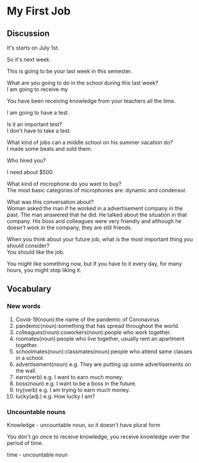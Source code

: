 # My First Job
## Discussion
It's starts on July 1st.  

So it's next week.  

This is going to be your last week in this semester.  

What are you going to do in the school during this last week?  
I am going to receive my 

You have been receiving knowledge from your teachers all the time.  

I am going to have a test.  

Is it an important test?  
I don't have to take a test.  

What kind of jobs can a middle school on his summer vacation do?  
I made some beats and sold them.  

Who hired you?  

I need about $500.  

What kind of microphone do you want to buy?  
The most basic categories of microphones are: dynamic and condensor.  

What was this conversation about?  
Woman asked the man if he worked in a advertisement company in the past. The man answered that he did. He talked about the situation in that company. His boss and colleagues were very friendly and although he doesn't work in the company, they are still friends.   

When you think about your future job, what is the most important thing you should consider?  
You should like the job.  

You might like something now, but if you have to it every day, for many hours, you might stop liking it.  


## Vocabulary
### New words
1. Covid-19(noun):the name of the pandemic of Coronavirus
1. pandemic(noun):something that has spread throughout the world.
1. colleagues(noun):coworkers(noun):people who work together.
1. roomates(noun):people who live together, usually rent an apartment together.
1. schoolmates(noun):classmates(noun):people who attend same classes in a school.
1. advertisement(noun) e.g. They are putting up some advertisements on the wall.
1. earn(verb) e.g. I want to earn much money.
1. boss(noun) e.g. I want to be a boss in the future.
1. try(verb) e.g. I am trying to earn much money.
1. lucky(adj.) e.g. How lucky I am?

### Uncountable nouns
Knowledge - uncountable noun, so it doesn't have plural form

You don't go once to receive knowledge, you receive knowledge over the period of time. 

time - uncountable noun

